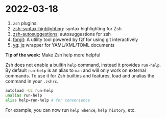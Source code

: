 # 2022-03-18

1. `zsh` plugins:
2. [zsh-syntax-highlighting](https://github.com/zsh-users/zsh-syntax-highlighting): syntax highlighting for Zsh
3. [zsh-autosuggestions](https://github.com/zsh-users/zsh-autosuggestions): autosuggestions for zsh
4. [forgit](https://github.com/wfxr/forgit): A utility tool powered by fzf for using git interactively
5. [yq](https://github.com/kislyuk/yq): jq wrapper for YAML/XML/TOML documents

**Tip of the week:** Make Zsh help more helpful

Zsh does not enable a builtin `help` command, instead it provides `run-help`. By default `run-help` is an alias to `man` and will only work on external commands. To use it for Zsh builtins and features, load and unalias the command in your `.zshrc`.

```sh
autoload -Uz run-help
unalias run-help
alias help=run-help # for convenience
```

For example, you can now run `help whence`, `help history`, etc.